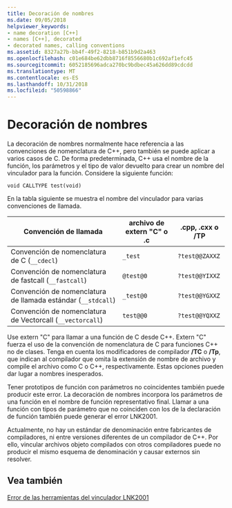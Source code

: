 ```yaml
---
title: Decoración de nombres
ms.date: 09/05/2018
helpviewer_keywords:
- name decoration [C++]
- names [C++], decorated
- decorated names, calling conventions
ms.assetid: 8327a27b-bb4f-49f2-8218-b851b9d2a463
ms.openlocfilehash: c01e684be62dbb8716f8556680b1c692af1efc45
ms.sourcegitcommit: 6052185696adca270bc9bdbec45a626dd89cdcdd
ms.translationtype: MT
ms.contentlocale: es-ES
ms.lasthandoff: 10/31/2018
ms.locfileid: "50598866"
---
```

# <a name="name-decoration"></a>Decoración de nombres

La decoración de nombres normalmente hace referencia a las convenciones de nomenclatura de C++, pero también se puede aplicar a varios casos de C. De forma predeterminada, C++ usa el nombre de la función, los parámetros y el tipo de valor devuelto para crear un nombre del vinculador para la función. Considere la siguiente función:

```
void CALLTYPE test(void)
```

En la tabla siguiente se muestra el nombre del vinculador para varias convenciones de llamada.

|Convención de llamada|archivo de extern "C" o .c|.cpp, .cxx o /TP|
|------------------------|---------------------------|------------------------|
|Convención de nomenclatura de C (`__cdecl`)|`_test`|`?test@@ZAXXZ`|
|Convención de nomenclatura de fastcall (`__fastcall`)|`@test@0`|`?test@@YIXXZ`|
|Convención de nomenclatura de llamada estándar (`__stdcall`)|`_test@0`|`?test@@YGXXZ`|
|Convención de nomenclatura de Vectorcall (`__vectorcall`)|`test@@0`|`?test@@YQXXZ`|

Use extern "C" para llamar a una función de C desde C++. Extern "C" fuerza el uso de la convención de nomenclatura de C para funciones C++ no de clases. Tenga en cuenta los modificadores de compilador **/TC** o **/Tp**, que indican al compilador que omita la extensión de nombre de archivo y compile el archivo como C o C++, respectivamente. Estas opciones pueden dar lugar a nombres inesperados.

Tener prototipos de función con parámetros no coincidentes también puede producir este error. La decoración de nombres incorpora los parámetros de una función en el nombre de función representativo final. Llamar a una función con tipos de parámetro que no coinciden con los de la declaración de función también puede generar el error LNK2001.

Actualmente, no hay un estándar de denominación entre fabricantes de compiladores, ni entre versiones diferentes de un compilador de C++. Por ello, vincular archivos objeto compilados con otros compiladores puede no producir el mismo esquema de denominación y causar externos sin resolver.

## <a name="see-also"></a>Vea también

[Error de las herramientas del vinculador LNK2001](../../error-messages/tool-errors/linker-tools-error-lnk2001.md)